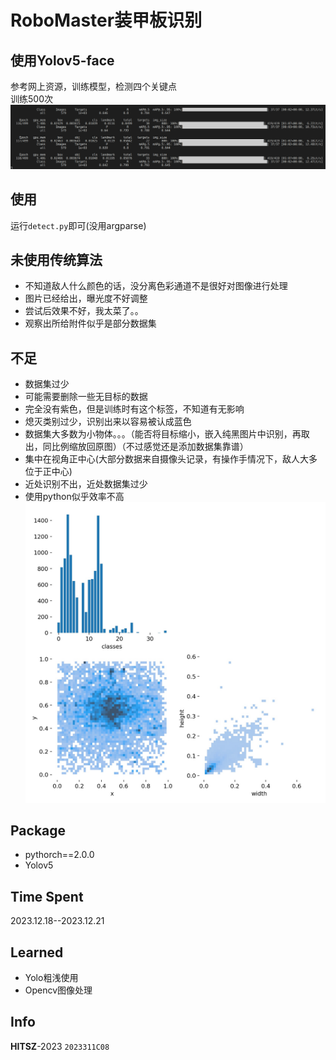 # RoboMaster装甲板识别
## 使用Yolov5-face
参考网上资源，训练模型，检测四个关键点    
训练500次![training.png](training.png)
## 使用
运行`detect.py`即可(没用argparse)
## 未使用传统算法
- 不知道敌人什么颜色的话，没分离色彩通道不是很好对图像进行处理
- 图片已经给出，曝光度不好调整
- 尝试后效果不好，我太菜了。。
- 观察出所给附件似乎是部分数据集
## 不足
- 数据集过少
- 可能需要删除一些无目标的数据
- 完全没有紫色，但是训练时有这个标签，不知道有无影响
- 熄灭类别过少，识别出来以容易被认成蓝色
- 数据集大多数为小物体。。。（能否将目标缩小，嵌入纯黑图片中识别，再取出，同比例缩放回原图）（不过感觉还是添加数据集靠谱）
- 集中在视角正中心(大部分数据来自摄像头记录，有操作手情况下，敌人大多位于正中心)
- 近处识别不出，近处数据集过少
- 使用python似乎效率不高
![labels.jpg](labels.jpg)
## Package
- pythorch==2.0.0  
- Yolov5
## Time Spent
2023.12.18--2023.12.21
## Learned
- Yolo粗浅使用  
- Opencv图像处理
## Info
**HITSZ**-2023
`2023311C08`

